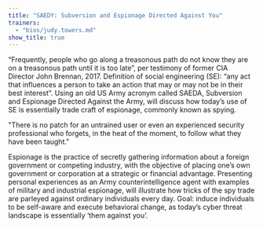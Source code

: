 ```yaml
---
title: "SAEDY: Subversion and Espionage Directed Against You"
trainers:
  - "bios/judy.towers.md"
show_title: true
---
```

“Frequently, people who go along a treasonous path do not know they are on a treasonous path until it is too late”, per testimony of former CIA Director John Brennan, 2017. Definition of social engineering (SE): “any act that influences a person to take an action that may or may not be in their best interest”. Using an old US Army acronym called SAEDA, Subversion and Espionage Directed Against the Army, will discuss how today’s use of SE is essentially trade craft of espionage, commonly known as spying. 

"There is no patch for an untrained user or even an experienced security professional who forgets, in the heat of the moment, to follow what they have been taught." 

Espionage is the practice of secretly gathering information about a foreign government or competing industry, with the objective of placing one’s own government or corporation at a strategic or financial advantage. Presenting personal experiences as an Army counterintelligence agent with examples of military and industrial espionage, will illustrate how tricks of the spy trade are parleyed against ordinary individuals every day. Goal: induce individuals to be self-aware and execute behavioral change, as today’s cyber threat landscape is essentially ‘them against you’.